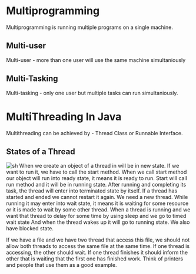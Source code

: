 # Multiprogramming 
Multiprogramming is running multiple programs on a single machine.
## Multi-user
Multi-user - more than one user will use the same machine simultaniously
## Multi-Tasking
Multi-tasking - only one user but multiple tasks can run simultaniously.

# MultiThreading In Java
Multithreading can be achieved by - Thread Class or Runnable Interface.   

## States of a Thread
![sh](https://github.com/hyuliaaa/JavaITTalents/issues/1#issue-1093443355)
When we create an object of a thread in will be in new state. If we want to run it, we have to call
the start method. When we call start method our object will run into ready state, it means it is ready to run.
Start will call run method and it will be in running state. After running and completing its task, the thread
will enter into terminated state by itself. If a thread has started and ended we cannot restart it again. We need a new thread.
While running it may enter into wait state, it means it is waiting for some resource or it is made to 
wait by some other thread. 
When a thread is running and we want that thread to delay for some time by using sleep and we go to timed wait state
And when the thread wakes up it will go to running state. We also have blocked state.

If we have a file and we have two thread that access this file, we should not allow both threads to access 
the same file at the same time. If one thread is accessing, the other should wait. If one thread finishes
it should inform the other that is waiting that the first one has finished work. Think of printers and people
that use them as a good example.
